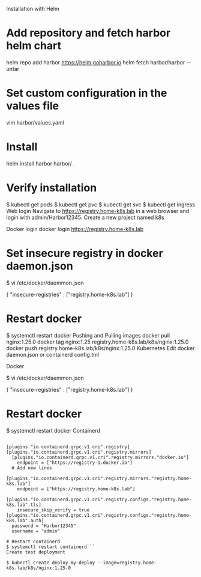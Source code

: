 
Installation with Helm
# Add repository and fetch harbor helm chart
helm repo add harbor https://helm.goharbor.io
helm fetch harbor/harbor --untar

# Set custom configuration in the values file
vim harbor/values.yaml

# Install
helm install harbor harbor/ .

# Verify installation
$ kubectl get pods
$ kubectl get pvc
$ kubectl get svc
$ kubectl get ingress
Web login
Navigate to https://registry.home-k8s.lab in a web browser and login with admin/Harbor12345. Create a new project named k8s

Docker login
docker login https://registry.home-k8s.lab

# Set insecure registry in docker daemon.json
$ vi /etc/docker/daemmon.json

{
	  "insecure-registries" : ["registry.home-k8s.lab"]
}

# Restart docker
$ systemctl restart docker
Pushing and Pulling images
docker pull nginx:1.25.0
docker tag nginx:1.25 registry.home-k8s.lab/k8s/nginx:1.25.0
docker push registry.home-k8s.lab/k8s/nginx:1.25.0
Kubernetes
Edit docker daemon.json or containerd config.tml

Docker

$ vi /etc/docker/daemmon.json

{
	  "insecure-registries" : ["registry.home-k8s.lab"]
}

# Restart docker
$ systemctl restart docker
Containerd


```$ vi /etc/containerd/config.toml

[plugins."io.containerd.grpc.v1.cri".registry]
[plugins."io.containerd.grpc.v1.cri".registry.mirrors]
  [plugins."io.containerd.grpc.v1.cri".registry.mirrors."docker.io"]
    endpoint = ["https://registry-1.docker.io"]
  # Add new lines
  [plugins."io.containerd.grpc.v1.cri".registry.mirrors."registry.home-k8s.lab"]
    endpoint = ["https://registry.home-k8s.lab"]
  [plugins."io.containerd.grpc.v1.cri".registry.configs."registry.home-k8s.lab".tls]
    insecure_skip_verify = true
[plugins."io.containerd.grpc.v1.cri".registry.configs."registry.home-k8s.lab".auth]
  password = "Harbor12345"
  username = "admin"

# Restart containerd
$ systemctl restart containerd```
Create test deployment

$ kubectl create deploy my-deploy --image=registry.home-k8s.lab/k8s/nginx:1.25.0
